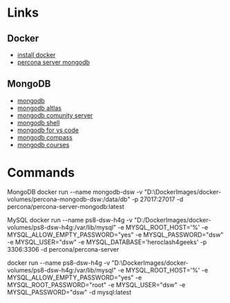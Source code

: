 # Links

## Docker

- [install docker](https://docs.docker.com/get-docker/)
- [percona server mongodb](https://hub.docker.com/r/percona/percona-server-mongodb/)

## MongoDB

- [mongodb](https://www.mongodb.com/)
- [mongodb altlas](https://www.mongodb.com/es/atlas)
- [mongodb comunity server](https://www.mongodb.com/try/download/community)
- [mongodb shell](https://www.mongodb.com/products/tools/shell)
- [mongodb for vs code](https://www.mongodb.com/es/products/tools/vs-code)
- [mongodb compass](https://www.mongodb.com/products/tools/compass)
- [mongodb courses](https://learn.mongodb.com/catalog)

# Commands

MongoDB
docker run --name mongodb-dsw -v "D:\DockerImages/docker-volumes/percona-mongodb-dsw:/data/db" -p 27017:27017 -d percona/percona-server-mongodb:latest

MySQL
docker run --name ps8-dsw-h4g
-v "D:/DockerImages/docker-volumes/ps8-dsw-h4g:/var/lib/mysql"
-e MYSQL_ROOT_HOST='%'
-e MYSQL_ALLOW_EMPTY_PASSWORD="yes"
-e MYSQL_PASSWORD="dsw"
-e MYSQL_USER="dsw"
-e MYSQL_DATABASE='heroclash4geeks'
-p 3306:3306
-d percona/percona-server

docker run --name ps8-dsw-h4g -v "D:\DockerImages/docker-volumes/ps8-dsw-h4g:/var/lib/mysql" -e MYSQL_ROOT_HOST='%' -e MYSQL_ALLOW_EMPTY_PASSWORD="yes" -e MYSQL_ROOT_PASSWORD="root" -e MYSQL_USER="dsw" -e MYSQL_PASSWORD="dsw" -d mysql:latest
